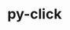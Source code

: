 ---
title: "py-click"
layout: cache
categories: [package, develop]
meta: {"compilers": ["apple-clang@=16.0.0", "gcc@=11.4.0", "gcc@=13.2.0", "gcc@=7.5.0"], "num_specs": 26, "num_specs_by_stack": {"hep": 6, "ml-darwin-aarch64-mps": 2, "ml-linux-aarch64-cpu": 6, "ml-linux-aarch64-cuda": 6, "ml-linux-x86_64-cpu": 6, "ml-linux-x86_64-cuda": 6, "radiuss": 6, "root": 26}, "oss": ["sequoia", "ubuntu18.04", "ubuntu22.04", "ubuntu24.04"], "platforms": ["darwin", "linux"], "stacks": ["hep", "ml-darwin-aarch64-mps", "ml-linux-aarch64-cpu", "ml-linux-aarch64-cuda", "ml-linux-x86_64-cpu", "ml-linux-x86_64-cuda", "radiuss", "root"], "targets": ["aarch64", "x86_64_v3"], "versions": ["8.1.8"]}
spec_details: [{"compiler": "gcc@=13.2.0", "hash": "2qw755zynm7dhey77b3rmffxcefhrozf", "os": "ubuntu24.04", "platform": "linux", "size": "-", "stacks": ["ml-linux-aarch64-cpu", "ml-linux-aarch64-cuda", "root"], "target": "aarch64", "variants": ["build_system=python_pip"], "versions": ["8.1.8"]}, {"compiler": "apple-clang@=16.0.0", "hash": "34hdr5pi2ohuqo3hjacd3zlpezhhvy3p", "os": "sequoia", "platform": "darwin", "size": "-", "stacks": ["ml-darwin-aarch64-mps", "root"], "target": "aarch64", "variants": ["build_system=python_pip"], "versions": ["8.1.8"]}, {"compiler": "gcc@=11.4.0", "hash": "3nk7knrryje27ym37aea4b5nnf4ietmx", "os": "ubuntu22.04", "platform": "linux", "size": "-", "stacks": ["hep", "root"], "target": "x86_64_v3", "variants": ["build_system=python_pip"], "versions": ["8.1.8"]}, {"compiler": "gcc@=13.2.0", "hash": "5234quflz6al2dqeicunvx4exmbsz7mh", "os": "ubuntu24.04", "platform": "linux", "size": "-", "stacks": ["ml-linux-aarch64-cpu", "ml-linux-aarch64-cuda", "root"], "target": "aarch64", "variants": ["build_system=python_pip"], "versions": ["8.1.8"]}, {"compiler": "gcc@=11.4.0", "hash": "5r4svuididc4pc325ulqx43i3zvbkroa", "os": "ubuntu22.04", "platform": "linux", "size": "-", "stacks": ["hep", "root"], "target": "x86_64_v3", "variants": ["build_system=python_pip"], "versions": ["8.1.8"]}, {"compiler": "gcc@=11.4.0", "hash": "7mxaxf4g474cyobil5lmb7s5wz26vhfa", "os": "ubuntu22.04", "platform": "linux", "size": "-", "stacks": ["hep", "root"], "target": "x86_64_v3", "variants": ["build_system=python_pip"], "versions": ["8.1.8"]}, {"compiler": "gcc@=7.5.0", "hash": "7ykvzypen7l7x3i5k2ih5heqcuat3qi2", "os": "ubuntu18.04", "platform": "linux", "size": "-", "stacks": ["radiuss", "root"], "target": "x86_64_v3", "variants": ["build_system=python_pip"], "versions": ["8.1.8"]}, {"compiler": "gcc@=13.2.0", "hash": "aw5yytyoexgxtz6zuvj3beyqm2q4al23", "os": "ubuntu24.04", "platform": "linux", "size": "-", "stacks": ["ml-linux-x86_64-cpu", "ml-linux-x86_64-cuda", "root"], "target": "x86_64_v3", "variants": ["build_system=python_pip"], "versions": ["8.1.8"]}, {"compiler": "gcc@=13.2.0", "hash": "b356uhfjoh6qong63pbeajyfjzb56ia4", "os": "ubuntu24.04", "platform": "linux", "size": "-", "stacks": ["ml-linux-x86_64-cpu", "ml-linux-x86_64-cuda", "root"], "target": "x86_64_v3", "variants": ["build_system=python_pip"], "versions": ["8.1.8"]}, {"compiler": "gcc@=7.5.0", "hash": "bddqis4jb2lh2qbsakfkrnu5fsykbe75", "os": "ubuntu18.04", "platform": "linux", "size": "-", "stacks": ["radiuss", "root"], "target": "x86_64_v3", "variants": ["build_system=python_pip"], "versions": ["8.1.8"]}, {"compiler": "gcc@=13.2.0", "hash": "beozou5kq3wtucyukzxlrifrzzo4bpox", "os": "ubuntu24.04", "platform": "linux", "size": "-", "stacks": ["ml-linux-aarch64-cpu", "ml-linux-aarch64-cuda", "root"], "target": "aarch64", "variants": ["build_system=python_pip"], "versions": ["8.1.8"]}, {"compiler": "gcc@=11.4.0", "hash": "bpwt7jkot4kvmnsokftlefpbjpeocbxr", "os": "ubuntu22.04", "platform": "linux", "size": "-", "stacks": ["hep", "root"], "target": "x86_64_v3", "variants": ["build_system=python_pip"], "versions": ["8.1.8"]}, {"compiler": "gcc@=7.5.0", "hash": "cfr52kwx722w3darsigxe55zltfjc3xg", "os": "ubuntu18.04", "platform": "linux", "size": "-", "stacks": ["radiuss", "root"], "target": "x86_64_v3", "variants": ["build_system=python_pip"], "versions": ["8.1.8"]}, {"compiler": "gcc@=13.2.0", "hash": "cjlek4kcl7djfodpjwjowlvetieq3i3k", "os": "ubuntu24.04", "platform": "linux", "size": "-", "stacks": ["ml-linux-aarch64-cpu", "ml-linux-aarch64-cuda", "root"], "target": "aarch64", "variants": ["build_system=python_pip"], "versions": ["8.1.8"]}, {"compiler": "gcc@=13.2.0", "hash": "cxyquhjdqluswyleslloil3764kfqu5r", "os": "ubuntu24.04", "platform": "linux", "size": "-", "stacks": ["ml-linux-aarch64-cpu", "ml-linux-aarch64-cuda", "root"], "target": "aarch64", "variants": ["build_system=python_pip"], "versions": ["8.1.8"]}, {"compiler": "apple-clang@=16.0.0", "hash": "er6ylh3ee6h344c4olm6cbo6ulkzmfyi", "os": "sequoia", "platform": "darwin", "size": "-", "stacks": ["ml-darwin-aarch64-mps", "root"], "target": "aarch64", "variants": ["build_system=python_pip"], "versions": ["8.1.8"]}, {"compiler": "gcc@=13.2.0", "hash": "gqozmxcozzhlutrokf2iezrwiuv7exo3", "os": "ubuntu24.04", "platform": "linux", "size": "-", "stacks": ["ml-linux-x86_64-cpu", "ml-linux-x86_64-cuda", "root"], "target": "x86_64_v3", "variants": ["build_system=python_pip"], "versions": ["8.1.8"]}, {"compiler": "gcc@=13.2.0", "hash": "j5lruavdx6e34uoinarb4yonhcnsatub", "os": "ubuntu24.04", "platform": "linux", "size": "-", "stacks": ["ml-linux-x86_64-cpu", "ml-linux-x86_64-cuda", "root"], "target": "x86_64_v3", "variants": ["build_system=python_pip"], "versions": ["8.1.8"]}, {"compiler": "gcc@=7.5.0", "hash": "mhufpyyh2ze4mqnfhhh42fztpjfvltbp", "os": "ubuntu18.04", "platform": "linux", "size": "-", "stacks": ["radiuss", "root"], "target": "x86_64_v3", "variants": ["build_system=python_pip"], "versions": ["8.1.8"]}, {"compiler": "gcc@=11.4.0", "hash": "neulddm76uawg73nye4qqur5zazvw5x7", "os": "ubuntu22.04", "platform": "linux", "size": "-", "stacks": ["hep", "root"], "target": "x86_64_v3", "variants": ["build_system=python_pip"], "versions": ["8.1.8"]}, {"compiler": "gcc@=7.5.0", "hash": "orr65vbzn4t6cbuw5wkb4kc44qjdhmky", "os": "ubuntu18.04", "platform": "linux", "size": "-", "stacks": ["radiuss", "root"], "target": "x86_64_v3", "variants": ["build_system=python_pip"], "versions": ["8.1.8"]}, {"compiler": "gcc@=13.2.0", "hash": "r2ertg6b37igxlogbmvfo7ajf6wbecay", "os": "ubuntu24.04", "platform": "linux", "size": "-", "stacks": ["ml-linux-x86_64-cpu", "ml-linux-x86_64-cuda", "root"], "target": "x86_64_v3", "variants": ["build_system=python_pip"], "versions": ["8.1.8"]}, {"compiler": "gcc@=7.5.0", "hash": "tjubnoce5tuitqox65erdbksam4jalko", "os": "ubuntu18.04", "platform": "linux", "size": "-", "stacks": ["radiuss", "root"], "target": "x86_64_v3", "variants": ["build_system=python_pip"], "versions": ["8.1.8"]}, {"compiler": "gcc@=11.4.0", "hash": "uu7ttixrc2lp2f6ugl76g3e3gfl6wez5", "os": "ubuntu22.04", "platform": "linux", "size": "-", "stacks": ["hep", "root"], "target": "x86_64_v3", "variants": ["build_system=python_pip"], "versions": ["8.1.8"]}, {"compiler": "gcc@=13.2.0", "hash": "wkkb6wiyyy37yaabkvdilxvnbkt4ed7k", "os": "ubuntu24.04", "platform": "linux", "size": "-", "stacks": ["ml-linux-x86_64-cpu", "ml-linux-x86_64-cuda", "root"], "target": "x86_64_v3", "variants": ["build_system=python_pip"], "versions": ["8.1.8"]}, {"compiler": "gcc@=13.2.0", "hash": "zgb6gb24bdwl7zvpefo5h6vrl5u5xylc", "os": "ubuntu24.04", "platform": "linux", "size": "-", "stacks": ["ml-linux-aarch64-cpu", "ml-linux-aarch64-cuda", "root"], "target": "aarch64", "variants": ["build_system=python_pip"], "versions": ["8.1.8"]}]
---